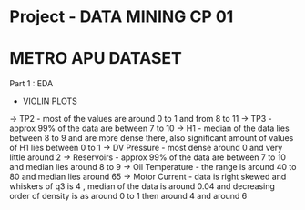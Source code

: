 # Project - DATA MINING CP 01
# METRO APU DATASET

Part 1 : EDA

* VIOLIN PLOTS

→ TP2 - most of the values are around 0 to 1  and  from 8 to 11
→ TP3 - approx 99% of the data are between 7 to 10 
→ H1 - median of the data lies between 8 to 9 and are more dense there, also significant amount of values of H1 lies between 0 to 1
→ DV Pressure - most dense around 0 and very little around 2
→ Reservoirs - approx 99% of the data are between 7 to 10  and median lies around 8 to 9
→ Oil Temperature - the range is around 40 to 80 and median lies around 65 
→ Motor Current - data is right skewed and whiskers of q3 is 4 , median of the data is around 0.04 and decreasing order of density is as around 0 to 1 then around 4 and around 6
